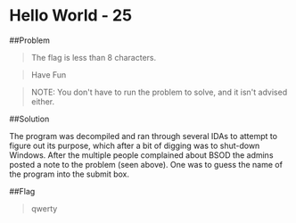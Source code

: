 # Hello World - 25

##Problem
>The flag is less than 8 characters.

>Have Fun

>NOTE: You don't have to run the problem to solve, and it isn't advised either.

##Solution

The program was decompiled and ran through several IDAs to attempt to figure out its purpose, which after a bit of digging was to shut-down Windows. After the multiple people complained about BSOD the admins posted a note to the problem (seen above). One was to guess the name of the program into the submit box.

##Flag

>qwerty

